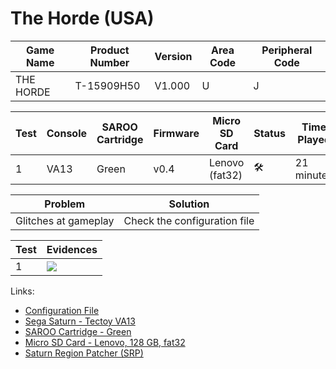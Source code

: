 # The Horde (USA)

| Game Name | Product Number | Version | Area Code | Peripheral Code |
| --------- | -------------- | ------- | --------- | --------------- |
| THE HORDE | T-15909H50     | V1.000  | U         | J               |

| Test | Console | SAROO Cartridge | Firmware | Micro SD Card  | Status              | Time Played |
| ---- | ------- | --------------- | -------- | -------------- | ------------------- | ----------- |
| 1    | VA13    | Green           | v0.4     | Lenovo (fat32) | :hammer_and_wrench: | 21 minutes  |

| Problem              | Solution                     |
| -------------------- | ---------------------------- |
| Glitches at gameplay | Check the configuration file |

| Test | Evidences                                                                                        |
| ---- | ------------------------------------------------------------------------------------------------ |
| 1    | [![](https://img.youtube.com/vi/k6NzM6atbY4/0.jpg)](https://www.youtube.com/watch?v=k6NzM6atbY4) |

Links:

- [Configuration File](https://github.com/williamdsw/saroo-configuration-list/blob/master/Regions/Retails/USA/T-15909H50/README.md)
- [Sega Saturn - Tectoy VA13](../../../Info/Consoles/VA13/README.md)
- [SAROO Cartridge - Green](../../../Info/Cartridges/RetroGameParadiseStore/1.32F/README.md)
- [Micro SD Card - Lenovo, 128 GB, fat32](../../../Info/SdCards/Lenovo/128GB/fat32/README.md)
- [Saturn Region Patcher (SRP)](https://segaxtreme.net/resources/saturn-region-patcher.81/download)
